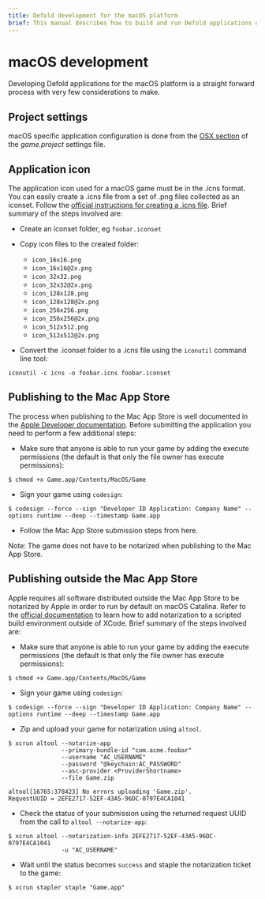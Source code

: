 ```yaml
---
title: Defold development for the macOS platform
brief: This manual describes how to build and run Defold applications on macOS
---
```


# macOS development

Developing Defold applications for the macOS platform is a straight forward process with very few considerations to make.

## Project settings

macOS specific application configuration is done from the [OSX section](/manuals/project-settings/#osx) of the *game.project* settings file.

## Application icon

The application icon used for a macOS game must be in the .icns format. You can easily create a .icns file from a set of .png files collected as an iconset. Follow the [official instructions for creating a .icns file](https://developer.apple.com/library/archive/documentation/GraphicsAnimation/Conceptual/HighResolutionOSX/Optimizing/Optimizing.html). Brief summary of the steps involved are:

* Create an iconset folder, eg `foobar.iconset`
* Copy icon files to the created folder:

    * `icon_16x16.png`
    * `icon_16x16@2x.png`
    * `icon_32x32.png`
    * `icon_32x32@2x.png`
    * `icon_128x128.png`
    * `icon_128x128@2x.png`
    * `icon_256x256.png`
    * `icon_256x256@2x.png`
    * `icon_512x512.png`
    * `icon_512x512@2x.png`

* Convert the .iconset folder to a .icns file using the `iconutil` command line tool:

```
iconutil -c icns -o foobar.icns foobar.iconset
```

## Publishing to the Mac App Store

The process when publishing to the Mac App Store is well documented in the [Apple Developer documentation](https://developer.apple.com/macos/submit/). Before submitting the application you need to perform a few additional steps:

* Make sure that anyone is able to run your game by adding the execute permissions (the default is that only the file owner has execute permissions):

```
$ chmod +x Game.app/Contents/MacOS/Game
```

* Sign your game using `codesign`:

```
$ codesign --force --sign "Developer ID Application: Company Name" --options runtime --deep --timestamp Game.app
```

* Follow the Mac App Store submission steps from here.

Note: The game does not have to be notarized when publishing to the Mac App Store.

## Publishing outside the Mac App Store

Apple requires all software distributed outside the Mac App Store to be notarized by Apple in order to run by default on macOS Catalina. Refer to the [official documentation](https://developer.apple.com/documentation/xcode/notarizing_macos_software_before_distribution/customizing_the_notarization_workflow) to learn how to add notarization to a scripted build environment outside of XCode. Brief summary of the steps involved are:

* Make sure that anyone is able to run your game by adding the execute permissions (the default is that only the file owner has execute permissions):

```
$ chmod +x Game.app/Contents/MacOS/Game
```

* Sign your game using `codesign`:

```
$ codesign --force --sign "Developer ID Application: Company Name" --options runtime --deep --timestamp Game.app
```

* Zip and upload your game for notarization using `altool`.

```
$ xcrun altool --notarize-app
               --primary-bundle-id "com.acme.foobar"
               --username "AC_USERNAME"
               --password "@keychain:AC_PASSWORD"
               --asc-provider <ProviderShortname>
               --file Game.zip

altool[16765:378423] No errors uploading 'Game.zip'.
RequestUUID = 2EFE2717-52EF-43A5-96DC-0797E4CA1041
```

* Check the status of your submission using the returned request UUID from the call to `altool --notarize-app`:

```
$ xcrun altool --notarization-info 2EFE2717-52EF-43A5-96DC-0797E4CA1041
               -u "AC_USERNAME"
```

* Wait until the status becomes `success` and staple the notarization ticket to the game:

```
$ xcrun stapler staple "Game.app"
```
